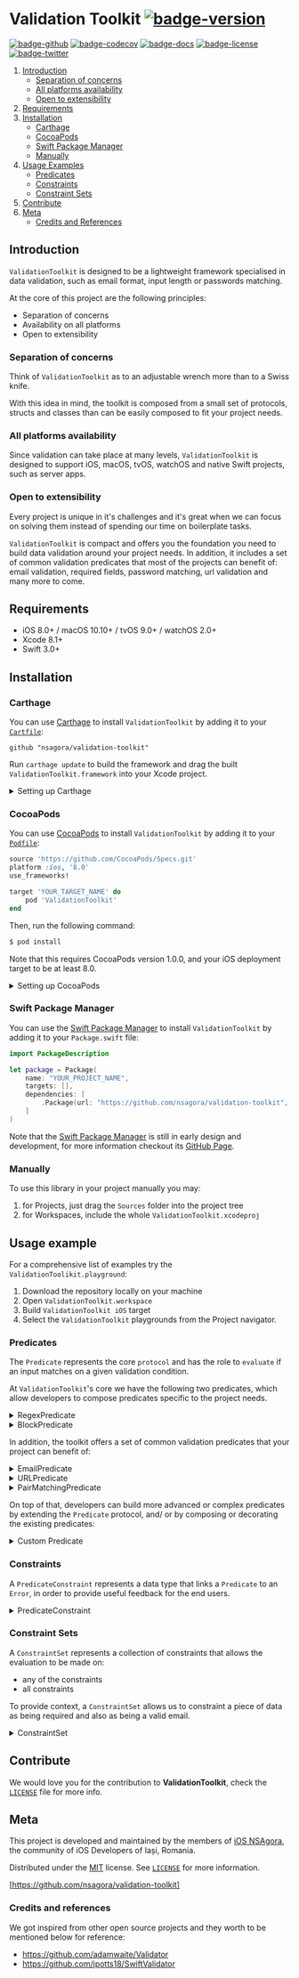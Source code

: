 # Validation Toolkit [![badge-version]][url-validationtoolkit]

[![badge-github]][url-validationtoolkit]
[![badge-codecov]][url-codecov]
[![badge-docs]][url-validationtoolkit-docs]
[![badge-license]][url-license]
[![badge-twitter]][url-twitter]

1. [Introduction](#introduction)
   - [Separation of concerns](#separation-of-concerns)
   - [All platforms availability](#all-platforms-availability)
   - [Open to extensibility](#open-to-extensibility)
2. [Requirements](#requirements)
3. [Installation](#installation)
   - [Carthage](#carthage)
   - [CocoaPods](#cocoapods)
   - [Swift Package Manager](#swift-package-manager)
   - [Manually](#manually)
4. [Usage Examples](#usage-examples)
   - [Predicates](#predicates)
   - [Constraints](#constraints)
   - [Constraint Sets](#constraint-sets)
5. [Contribute](#contribute)
6. [Meta](#meta)
   - [Credits and References](#credits-and-references)

## Introduction

`ValidationToolkit` is designed to be a lightweight framework specialised in data validation, such as email format, input length or passwords matching.

At the core of this project are the following principles:

- Separation of concerns
- Availability on all platforms
- Open to extensibility

### Separation of concerns

Think of `ValidationToolkit` as to an adjustable wrench more than to a Swiss knife.

With this idea in mind, the toolkit is composed from a small set of protocols, structs and classes than can be easily composed to fit your project needs.

### All platforms availability

Since validation can take place at many levels, `ValidationToolkit` is designed to support iOS, macOS, tvOS, watchOS and native Swift projects, such as server apps.

### Open to extensibility

Every project is unique in it's challenges and it's great when we can focus on solving them instead of spending our time on boilerplate tasks.

`ValidationToolkit` is compact and offers you the foundation you need to build data validation around your project needs. In addition, it includes a set of common validation predicates that most of the projects can benefit of: email validation, required fields, password matching, url validation and many more to come.

## Requirements

- iOS 8.0+ / macOS 10.10+ / tvOS 9.0+ / watchOS 2.0+
- Xcode 8.1+
- Swift 3.0+

## Installation

### Carthage

You can use [Carthage][url-carthage] to install `ValidationToolkit` by adding it to your [`Cartfile`][url-carthage-cartfile]:

```
github "nsagora/validation-toolkit"
```

Run `carthage update` to build the framework and drag the built `ValidationToolkit.framework` into your Xcode project.

<details>
<summary>Setting up Carthage</summary>

[Carthage][url-carthage] is a decentralised dependency manager that builds your dependencies and provides you with binary frameworks.

You can install [Carthage][url-carthage] with [Homebrew][url-homebrew] using the following command:

```bash
$ brew update
$ brew install carthage
```

</details>

### CocoaPods

You can use [CocoaPods][url-cocoapods] to install `ValidationToolkit` by adding it to your [`Podfile`][url-cocoapods-podfile]:

```ruby
source 'https://github.com/CocoaPods/Specs.git'
platform :ios, '8.0'
use_frameworks!

target 'YOUR_TARGET_NAME' do
	pod 'ValidationToolkit'
end
```

Then, run the following command:

```bash
$ pod install
```

Note that this requires CocoaPods version 1.0.0, and your iOS deployment target to be at least 8.0.

<details>
<summary>Setting up CocoaPods</summary>

[CocoaPods][url-cocoapods] is a dependency manager for Cocoa projects. You can install it with the following command:

```
$ gem install cocoapods
```

</details>

### Swift Package Manager

You can use the [Swift Package Manager][url-swift-package-manager] to install `ValidationToolkit` by adding it to your `Package.swift` file:

```swift
import PackageDescription

let package = Package(
    name: "YOUR_PROJECT_NAME",
    targets: [],
    dependencies: [
        .Package(url: "https://github.com/nsagora/validation-toolkit", majorVersion: 1),
    ]
)
```

Note that the [Swift Package Manager][url-swift-package-manager] is still in early design and development, for more information checkout its [GitHub Page][url-swift-package-manager-github].

### Manually

To use this library in your project manually you may:

1. for Projects, just drag the `Sources` folder into the project tree
2. for Workspaces, include the whole `ValidationToolkit.xcodeproj`

## Usage example

For a comprehensive list of examples try the `ValidationToolikit.playground`:

1. Download the repository locally on your machine
2. Open `ValidationToolkit.workspace`
3. Build `ValidationToolkit iOS` target
4. Select the `ValidationToolkit` playgrounds from the Project navigator.

### Predicates

The `Predicate` represents the core `protocol` and has the role to `evaluate` if an input matches on a given validation condition.

At `ValidationToolkit`'s core we have the following two predicates, which allow developers to compose predicates specific to the project needs.

<details>
<summary>RegexPredicate</summary>

```swift
let predicate = RegexPredicate(expression: "^[a-z]$")
predicate.evaluate(with: "a") // returns true
predicate.evaluate(with: "5") // returns false
predicate.evaluate(with: "ab") // returns false
```

</details>

<details>
<summary>BlockPredicate</summary>

```swift
let pred = BlockPredicate<String> { $0.characters.count > 2 }
predicate.evaluate(with: "a") // returns false
predicate.evaluate(with: "abc") // returns true
```

</details>

In addition, the toolkit offers a set of common validation predicates that your project can benefit of:

<details>
<summary>EmailPredicate</summary>

```swift
let predicate = EmailPredicate()
predicate.evaluate(with: "hello@") // returns false
predicate.evaluate(with: "hello@nsagora.com") // returns true
predicate.evaluate(with: "héllo@nsagora.com") // returns true
```

</details>

<details>
<summary>URLPredicate</summary>

```swift
let predicate = URLPredicate()
predicate.evaluate(with: "http://www.url.com") // returns true
predicate.evaluate(with: "http:\\www.url.com") // returns false
```

</details>

<details>
<summary>PairMatchingPredicate</summary>

```swift
let predicate = PairMatchingPredicate()
predicate.evaluate(with: ("swift", "swift")) // returns true
predicate.evaluate(with: ("swift", "obj-c")) // returns false
```

</details>

On top of that, developers can build more advanced or complex predicates by extending the `Predicate` protocol, and/ or by composing or decorating the existing predicates:

<details>
<summary>Custom Predicate</summary>

```swift
public class MinLenghtPredicate: Predicate {

    public typealias InputType = String

    private let minLenght:Int

    public init(minLenght:Int) {
        self.minLenght = minLenght
    }

    public func evaluate(with input: String) -> Bool {
        return input.characters.count >= minLenght
    }
}

let predicate = MinLenghtPredicate(minLenght: 5)
predicate.evaluate(with: "alph") // returns false
predicate.evaluate(with: "alpha") // returns true
predicate.evaluate(with: "alphabet") // returns true
```

</details>

### Constraints

A `PredicateConstraint` represents a data type that links a `Predicate` to an `Error`, in order to provide useful feedback for the end users.

<details>
<summary>PredicateConstraint</summary>

```swift
let predicate = BlockPredicate<String> { $0 == "Mr. Goodbytes" }
let constraint = PredicateConstraint(predicate: predicate, error: MyError.magicWord)

let result = constraint.evaluate(with: "please")
switch result {
case .valid:
    print("access granted...")
case .invalid(let summary):
    print("Ah Ah Ah! You didn't say the magic word!")
}  // prints "Ah Ah Ah! You didn't say the magic word!"
```

```swift
enum MyError:Error {
    case magicWord
}
```

</details>

### Constraint Sets

A `ConstraintSet` represents a collection of constraints that allows the evaluation to be made on:

- any of the constraints
- all constraints

To provide context, a `ConstraintSet` allows us to constraint a piece of data as being required and also as being a valid email.

<details>
<summary>ConstraintSet</summary

An example is that of the registration form, whereby users are prompted to enter a strong _password_. This process typically entails some form of validation, but the logic itself is often unstructured and spread out through a view controller.

`ValidationToolkit` seeks instead to consolidate, standardise, and make explicit the logic that is being used to validate user input. To this end, the below example demonstrates construction of a full `ConstraintSet` object that can be used to enforce requirements on the user's password data:

```swift
let lowerCase = RegexPredicate(expression: "^(?=.*[a-z]).*$")
let upperCase = RegexPredicate(expression: "^(?=.*[A-Z]).*$")
let digits = RegexPredicate(expression: "^(?=.*[0-9]).*$")
let specialChars = RegexPredicate(expression: "^(?=.*[!@#\\$%\\^&\\*]).*$")
let minLenght = RegexPredicate(expression: "^.{8,}$")

var passwordConstraints = ConstraintSet<String>()
passwordConstraints.add(predicate: lowerCasePredicate, error: Form.Password.missingLowercase)
passwordConstraints.add(predicate: upperCasePredicate, error: Form.Password.missingUpercase)
passwordConstraints.add(predicate: digitsPredicate, error: Form.Password.missingDigits)
passwordConstraints.add(predicate: specialChars, error: Form.Password.missingSpecialChars)
passwordConstraints.add(predicate: minLenght, error: Form.Password.minLenght(8))

let password = "3nGuard!"
let result = passwordConstraints.evaluateAll(input: password)

switch result {
case .valid:
    print("Wow, that's a 💪 password!")
case .invalid(let summary):
    print(summary.errors.map({$0.localizedDescription}))
} // prints "Wow, that's a 💪 password!"
```

From above, we see that once we've constructed the `passwordConstraints`, we're simply calling `evaluateAll(input:)` to get a `Summary` of our evaluation result. This summary can then be handled as we please.

</details>

## Contribute

We would love you for the contribution to **ValidationToolkit**, check the [`LICENSE`][url-license-file] file for more info.

## Meta

This project is developed and maintained by the members of [iOS NSAgora][url-twitter], the community of iOS Developers of Iași, Romania.

Distributed under the [MIT][url-license] license. See [`LICENSE`][url-license-file] for more information.

[https://github.com/nsagora/validation-toolkit]

### Credits and references

We got inspired from other open source projects and they worth to be mentioned below for reference:

- https://github.com/adamwaite/Validator
- https://github.com/jpotts18/SwiftValidator

[url-validationtoolkit]: https://github.com/nsagora/validation-toolkit
[url-validationtoolkit-docs]: https://nsagora.github.io/validation-toolkit/
[url-carthage]: https://github.com/Carthage/Carthage
[url-carthage-cartfile]: https://github.com/Carthage/Carthage/blob/master/Documentation/Artifacts.md#cartfile
[url-cocoapods]: https://cocoapods.org
[url-cocoapods-podfile]: https://guides.cocoapods.org/syntax/podfile.html
[url-swift-package-manager]: https://swift.org/package-manager
[url-swift-package-manager-github]: https://github.com/apple/swift-package-manager
[url-license]: http://choosealicense.com/licenses/mit/
[url-license-file]: https://github.com/nsagora/validation-toolkit/blob/master/LICENSE
[url-twitter]: https://twitter.com/nsagora
[url-codecov]: https://codecov.io/gh/nsagora/validation-toolkit
[url-homebrew]: http://brew.sh/
[badge-license]: https://img.shields.io/badge/license-MIT-blue.svg?style=flat
[badge-twitter]: https://img.shields.io/badge/twitter-%40nsgaora-blue.svg?style=flat
[badge-github]: https://github.com/nsagora/validation-toolkit/workflows/Build/badge.svg
[badge-codecov]: https://codecov.io/gh/nsagora/validation-toolkit/branch/develop/graph/badge.svg
[badge-version]: https://img.shields.io/badge/version-0.6.2-blue.svg?style=flat
[badge-docs]: https://img.shields.io/badge/docs-95%25-brightgreen.svg?style=flat
